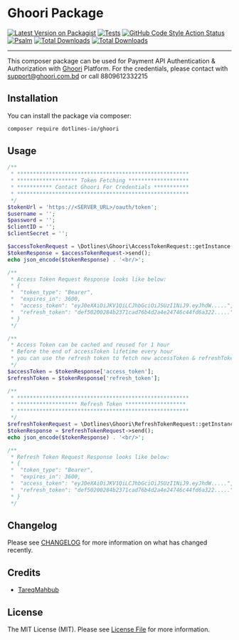 # Ghoori Package

[![Latest Version on Packagist](https://img.shields.io/packagist/v/dotlines-io/ghoori.svg?style=flat-square)](https://packagist.org/packages/dotlines-io/ghoori)
[![Tests](https://github.com/dotlines-io/ghoori/actions/workflows/run-tests.yml/badge.svg)](https://github.com/dotlines-io/ghoori/actions/workflows/run-tests.yml)
[![GitHub Code Style Action Status](https://img.shields.io/github/workflow/status/dotlines-io/ghoori/Check%20&%20fix%20styling?label=code%20style)](https://github.com/dotlines-io/ghoori/actions?query=workflow%3A"Check+%26+fix+styling"+branch%3Amaster)
[![Psalm](https://github.com/dotlines-io/ghoori/actions/workflows/psalm.yml/badge.svg)](https://github.com/dotlines-io/ghoori/actions/workflows/psalm.yml)
[![Total Downloads](https://img.shields.io/packagist/dt/dotlines-io/ghoori.svg?style=flat-square)](https://packagist.org/packages/dotlines-io/ghoori)
[![Total Downloads](https://badgen.net/packagist/php/dotlines-io/ghoori)](https://packagist.org/packages/dotlines-io/ghoori)

---

This composer package can be used for Payment API Authentication & Authorization with [Ghoori](http://ghoori.com.bd) Platform.
For the credentials, please contact with support@ghoori.com.bd or call 8809612332215

## Installation

You can install the package via composer:

```bash
composer require dotlines-io/ghoori
```

## Usage

```php
/**
 * ******************************************************
 * ******************* Token Fetching *******************
 * *********** Contact Ghoori For Credentials ***********
 * ******************************************************
 */
$tokenUrl = 'https://<SERVER_URL>/oauth/token';
$username = '';
$password = '';
$clientID = '';
$clientSecret = '';

$accessTokenRequest = \Dotlines\Ghoori\AccessTokenRequest::getInstance($tokenUrl, $username, $password, $clientID, $clientSecret);
$tokenResponse = $accessTokenRequest->send();
echo json_encode($tokenResponse) . '<br/>';

/**
 * Access Token Request Response looks like below:
 * {
 *  "token_type": "Bearer",
 *  "expires_in": 3600,
 *  "access_token": "eyJ0eXAiOiJKV1QiLCJhbGciOiJSUzI1NiJ9.eyJhdW.....",
 *  "refresh_token": "def50200284b2371cad76b4d2a4e24746c44fd6a322....."
 * }
 */

/**
 * Access Token can be cached and reused for 1 hour
 * Before the end of accessToken lifetime every hour
 * you can use the refresh token to fetch new accessToken & refreshToken
 */
$accessToken = $tokenResponse['access_token'];
$refreshToken = $tokenResponse['refresh_token'];

/**
 * ******************************************************
 * ******************* Refresh Token *******************
 * ******************************************************
 */
$refreshTokenRequest = \Dotlines\Ghoori\RefreshTokenRequest::getInstance($tokenUrl, $accessToken, $clientID, $clientSecret, $refreshToken);
$tokenResponse = $refreshTokenRequest->send();
echo json_encode($tokenResponse) . '<br/>';

/**
 * Refresh Token Request Response looks like below:
 * {
 *  "token_type": "Bearer",
 *  "expires_in": 3600,
 *  "access_token": "eyJ0eXAiOiJKV1QiLCJhbGciOiJSUzI1NiJ9.eyJhdW.....",
 *  "refresh_token": "def50200284b2371cad76b4d2a4e24746c44fd6a322....."
 * }
 */
```

## Changelog

Please see [CHANGELOG](CHANGELOG.md) for more information on what has changed recently.

## Credits

- [TareqMahbub](https://github.com/TareqMahbub)

## License

The MIT License (MIT). Please see [License File](LICENSE.md) for more information.
